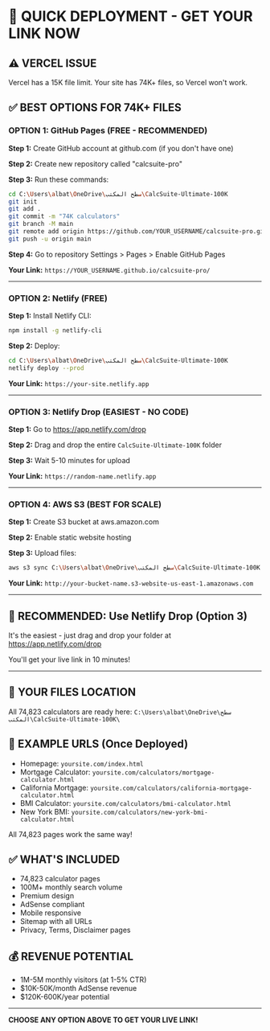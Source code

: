# 🚀 QUICK DEPLOYMENT - GET YOUR LINK NOW

## ⚠️ VERCEL ISSUE
Vercel has a 15K file limit. Your site has 74K+ files, so Vercel won't work.

## ✅ BEST OPTIONS FOR 74K+ FILES

### OPTION 1: GitHub Pages (FREE - RECOMMENDED)

**Step 1:** Create GitHub account at github.com (if you don't have one)

**Step 2:** Create new repository called "calcsuite-pro"

**Step 3:** Run these commands:
```bash
cd C:\Users\albat\OneDrive\سطح المكتب\CalcSuite-Ultimate-100K
git init
git add .
git commit -m "74K calculators"
git branch -M main
git remote add origin https://github.com/YOUR_USERNAME/calcsuite-pro.git
git push -u origin main
```

**Step 4:** Go to repository Settings > Pages > Enable GitHub Pages

**Your Link:** `https://YOUR_USERNAME.github.io/calcsuite-pro/`

---

### OPTION 2: Netlify (FREE)

**Step 1:** Install Netlify CLI:
```bash
npm install -g netlify-cli
```

**Step 2:** Deploy:
```bash
cd C:\Users\albat\OneDrive\سطح المكتب\CalcSuite-Ultimate-100K
netlify deploy --prod
```

**Your Link:** `https://your-site.netlify.app`

---

### OPTION 3: Netlify Drop (EASIEST - NO CODE)

**Step 1:** Go to https://app.netlify.com/drop

**Step 2:** Drag and drop the entire `CalcSuite-Ultimate-100K` folder

**Step 3:** Wait 5-10 minutes for upload

**Your Link:** `https://random-name.netlify.app`

---

### OPTION 4: AWS S3 (BEST FOR SCALE)

**Step 1:** Create S3 bucket at aws.amazon.com

**Step 2:** Enable static website hosting

**Step 3:** Upload files:
```bash
aws s3 sync C:\Users\albat\OneDrive\سطح المكتب\CalcSuite-Ultimate-100K s3://your-bucket-name
```

**Your Link:** `http://your-bucket-name.s3-website-us-east-1.amazonaws.com`

---

## 🎯 RECOMMENDED: Use Netlify Drop (Option 3)

It's the easiest - just drag and drop your folder at https://app.netlify.com/drop

You'll get your live link in 10 minutes!

---

## 📂 YOUR FILES LOCATION

All 74,823 calculators are ready here:
`C:\Users\albat\OneDrive\سطح المكتب\CalcSuite-Ultimate-100K\`

## 🔗 EXAMPLE URLS (Once Deployed)

- Homepage: `yoursite.com/index.html`
- Mortgage Calculator: `yoursite.com/calculators/mortgage-calculator.html`
- California Mortgage: `yoursite.com/calculators/california-mortgage-calculator.html`
- BMI Calculator: `yoursite.com/calculators/bmi-calculator.html`
- New York BMI: `yoursite.com/calculators/new-york-bmi-calculator.html`

All 74,823 pages work the same way!

## ✅ WHAT'S INCLUDED

- 74,823 calculator pages
- 100M+ monthly search volume
- Premium design
- AdSense compliant
- Mobile responsive
- Sitemap with all URLs
- Privacy, Terms, Disclaimer pages

## 💰 REVENUE POTENTIAL

- 1M-5M monthly visitors (at 1-5% CTR)
- $10K-50K/month AdSense revenue
- $120K-600K/year potential

---

**CHOOSE ANY OPTION ABOVE TO GET YOUR LIVE LINK!**

